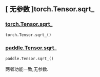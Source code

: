 ## [ 无参数 ]torch.Tensor.sqrt_

### [torch.Tensor.sqrt_](https://pytorch.org/docs/stable/generated/torch.Tensor.sqrt_.html?highlight=torch+tensor+sqrt_#torch.Tensor.sqrt_)

```python
torch.Tensor.sqrt_()
```

### [paddle.Tensor.sqrt_](https://www.paddlepaddle.org.cn/documentation/docs/zh/develop/api/paddle/Tensor_cn.html#id18)

```python
paddle.Tensor.sqrt_()
```

两者功能一致,无参数.
